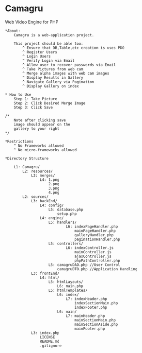 # Camagru
Web Video Engine for PHP

    *About:
        Camagru is a web-application project.
        
        This project should be able too:
            ^ Ensure that DB,Table,etc creation is uses PDO
            ^ Register Users
            ^ Login Users
            ^ Verify Login via Email
            ^ Allow user to recover passwords via Email
            ^ Take Pictures from web cam
            ^ Merge alpha images with web cam images
            ^ Display Results in Gallery
            ^ Navigate Gallery via Pagination
            ^ Display Gallery on index

    * How to Use
        Step 1: Take Picture
        Step 2: Click Desired Merge Image
        Step 3: Click Save
        
    /* 
        Note after clicking save
        image should appear on the
        gallery to your right
    */
    
    *Restrictions
        ^ No Frameworks allowed
        ^ No micro-frameworks allowed
        
    *Directory Structure
    
        L1: Camagru/
            L2: resources/
                L3: merges/
                    L4: 1.png
                        2.png
                        3.png
                        4.png
            L2: sources/
                L3: backEnd/
                    L4: config/
                        L5: database.php
                            setup.php
                    L4: engine/
                        L5: handlers/
                                L6: indexPageHandler.php
                                    mainPageHandler.php
                                    galleryHandler.php
                                    paginationHandler.php
                        L5: controllers/
                                L6: indexController.js
                                    mainController.js
                                    ajaxController.js
                                    phpPathController.php
                        L5: camagruDAO.php //User Control
                            camagruDTO.php //Application Handling
                L3: frontEnd/
                    L4: html/
                        L5: htmlLayouts/
                            L6: main.php
                        L5: htmlTemplates/
                            L6: index/
                                L7: indexHeader.php
                                    indexSectionMain.php
                                    indexFooter.php
                            L6: main/
                                L7: mainHeader.php
                                    mainSectionMain.php
                                    mainSectionAside.php
                                    mainFooter.php
                L3: index.php
                    LICENSE
                    README.md
                    .gitignore